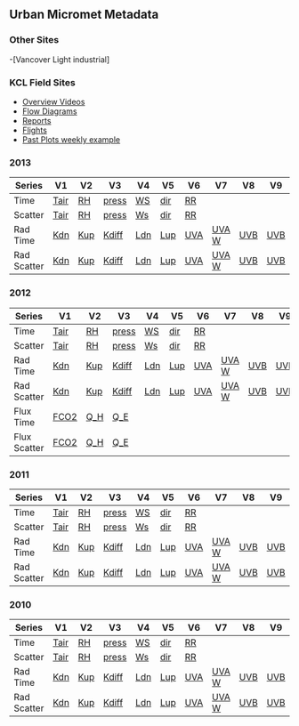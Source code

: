 ## Urban Micromet Metadata

### Other Sites
 -[Vancover Light industrial]


### KCL Field Sites

- [Overview Videos](https://suegrimmond.github.io/Video)
- [Flow Diagrams](https://suegrimmond.github.io/FlowDiagrams.html)
- [Reports](https://suegrimmond.github.io/Reports)
- [Flights](https://suegrimmond.github.io/Flights)
- [Past Plots weekly example](https://suegrimmond.github.io/Past-Plot.html)


### 2013

| Series | V1 | V2 | V3 | V4 | V5 | V6 | V7|V8 |V9|V10|V11 |
|-- |-- |--|-- |-- |-- |-- |--|-- |-- |--|--|
| Time  |[Tair](https://suegrimmond.github.io/images/Annual_Plots/2013/Annual_Report_2013_Tair_TS.png) | [RH](https://suegrimmond.github.io/images/Annual_Plots/2013/Annual_Report_2013_RH_TS.png) | [press](https://suegrimmond.github.io/images/Annual_Plots/2013/Annual_Report_2013_press_TS.png) | [WS](https://suegrimmond.github.io/images/Annual_Plots/2013/Annual_Report_2013_WS_TS.png) | [dir](https://suegrimmond.github.io/images/Annual_Plots/2013/Annual_Report_2013_dir_TS.png) | [RR](https://suegrimmond.github.io/images/Annual_Plots/2013/Annual_Report_2013_RR_TS.png)
Scatter |[Tair](https://suegrimmond.github.io/images/Annual_Plots/2013/Annual_Report_2013_Tair.png) | [RH](https://suegrimmond.github.io/images/Annual_Plots/2013/Annual_Report_2013_RH.png) | [press](https://suegrimmond.github.io/images/Annual_Plots/2013/Annual_Report_2013_press.png) | [Ws](https://suegrimmond.github.io/images/Annual_Plots/2013/Annual_Report_2013_WS.png) | [dir](https://suegrimmond.github.io/images/Annual_Plots/2013/Annual_Report_2013_dir.png) | [RR](https://suegrimmond.github.io/images/Annual_Plots/2013/Annual_Report_2013_RR.png) |
Rad Time | [Kdn](https://suegrimmond.github.io/images/Annual_Plots/2013/Annual_Report_2013_Kdn_TS.png) | [Kup](https://suegrimmond.github.io/images/Annual_Plots/2013/Annual_Report_2013_Kup_TS.png) |[Kdiff](https://suegrimmond.github.io/images/Annual_Plots/2013/Annual_Report_2013_Kdiff_TS.png) |[Ldn](https://suegrimmond.github.io/images/Annual_Plots/2013/Annual_Report_2013_Ldn_TS.png)|[Lup](https://suegrimmond.github.io/images/Annual_Plots/2013/Annual_Report_2013_Lup_TS.png)|[UVA](https://suegrimmond.github.io/images/Annual_Plots/2013/Annual_Report_2013_UVA_umol_TS.png)|[UVA W](https://suegrimmond.github.io/images/Annual_Plots/2013/Annual_Report_2013_UVA_W_TS.png)|[UVB](https://suegrimmond.github.io/images/Annual_Plots/2013/Annual_Report_2013_UVB_umol_TS.png)|[UVB](https://suegrimmond.github.io/images/Annual_Plots/2013/Annual_Report_2013_UVB_W_TS.png)|[PAR umol](https://suegrimmond.github.io/images/Annual_Plots/2013/Annual_Report_2013_PAR_umol_TS.png)|[PAR-W](https://suegrimmond.github.io/images/Annual_Plots/2013/Annual_Report_2013_PAR_W_TS.png)
Rad Scatter | [Kdn](https://suegrimmond.github.io/images/Annual_Plots/2013/Annual_Report_2013_Kdn.png) | [Kup](https://suegrimmond.github.io/images/Annual_Plots/2013/Annual_Report_2013_Kup.png) |[Kdiff](https://suegrimmond.github.io/images/Annual_Plots/2013/Annual_Report_2013_Kdiff.png) |[Ldn](https://suegrimmond.github.io/images/Annual_Plots/2013/Annual_Report_2013_Ldn_TS.png)|[Lup](https://suegrimmond.github.io/images/Annual_Plots/2013/Annual_Report_2013_Lup_TS.png)|[UVA](https://suegrimmond.github.io/images/Annual_Plots/2013/Annual_Report_2013_UVA_umol.png)|[UVA W](https://suegrimmond.github.io/images/Annual_Plots/2013/Annual_Report_2013_UVA_W.png)|[UVB](https://suegrimmond.github.io/images/Annual_Plots/2013/Annual_Report_2013_UVB_umol.png)|[UVB](https://suegrimmond.github.io/images/Annual_Plots/2013/Annual_Report_2013_UVB_W.png)|[PAR umol](https://suegrimmond.github.io/images/Annual_Plots/2013/Annual_Report_2013_PAR_umol.png)|[PAR-W](https://suegrimmond.github.io/images/Annual_Plots/2013/Annual_Report_2013_PAR_W.png)


### 2012

| Series | V1 | V2 | V3 | V4 | V5 | V6 | V7|V8 |V9|V10|V11|
|-- |-- |--|-- |-- |-- |-- |--|-- |-- |--|--|
| Time  |[Tair](https://suegrimmond.github.io/images/Annual_Plots/2012/Annual_Report_2012_Tair_TS.png) | [RH](https://suegrimmond.github.io/images/Annual_Plots/2012/Annual_Report_2012_RH_TS.png) | [press](https://suegrimmond.github.io/images/Annual_Plots/2012/Annual_Report_2012_press_TS.png) | [WS](https://suegrimmond.github.io/images/Annual_Plots/2012/Annual_Report_2012_WS_TS.png) | [dir](https://suegrimmond.github.io/images/Annual_Plots/2012/Annual_Report_2012_dir_TS.png) | [RR](https://suegrimmond.github.io/images/Annual_Plots/2012/Annual_Report_2012_RR_TS.png)
Scatter |[Tair](https://suegrimmond.github.io/images/Annual_Plots/2012/Annual_Report_2012_Tair.png) | [RH](https://suegrimmond.github.io/images/Annual_Plots/2012/Annual_Report_2012_RH.png) | [press](https://suegrimmond.github.io/images/Annual_Plots/2012/Annual_Report_2012_press.png) | [Ws](https://suegrimmond.github.io/images/Annual_Plots/2012/Annual_Report_2012_WS.png) | [dir](https://suegrimmond.github.io/images/Annual_Plots/2012/Annual_Report_2012_dir.png) | [RR](https://suegrimmond.github.io/images/Annual_Plots/2012/Annual_Report_2012_RR.png) |
Rad Time | [Kdn](https://suegrimmond.github.io/images/Annual_Plots/2012/Annual_Report_2012_Kdn_TS.png) | [Kup](https://suegrimmond.github.io/images/Annual_Plots/2012/Annual_Report_2012_Kup_TS.png) |[Kdiff](https://suegrimmond.github.io/images/Annual_Plots/2012/Annual_Report_2012_Kdiff_TS.png) |[Ldn](https://suegrimmond.github.io/images/Annual_Plots/2012/Annual_Report_2012_Ldn_TS.png)|[Lup](https://suegrimmond.github.io/images/Annual_Plots/2012/Annual_Report_2012_Lup_TS.png)|[UVA](https://suegrimmond.github.io/images/Annual_Plots/2012/Annual_Report_2012_UVA_umol_TS.png)|[UVA W](https://suegrimmond.github.io/images/Annual_Plots/2012/Annual_Report_2012_UVA_W_TS.png)|[UVB](https://suegrimmond.github.io/images/Annual_Plots/2012/Annual_Report_2012_UVB_umol_TS.png)|[UVB](https://suegrimmond.github.io/images/Annual_Plots/2012/Annual_Report_2012_UVB_W_TS.png)|[PAR umol](https://suegrimmond.github.io/images/Annual_Plots/2012/Annual_Report_2012_PAR_umol_TS.png)|[PAR-W](https://suegrimmond.github.io/images/Annual_Plots/2012/Annual_Report_2012_PAR_W_TS.png)
Rad Scatter | [Kdn](https://suegrimmond.github.io/images/Annual_Plots/2012/Annual_Report_2012_Kdn.png) | [Kup](https://suegrimmond.github.io/images/Annual_Plots/2012/Annual_Report_2012_Kup.png) |[Kdiff](https://suegrimmond.github.io/images/Annual_Plots/2012/Annual_Report_2012_Kdiff.png) |[Ldn](https://suegrimmond.github.io/images/Annual_Plots/2012/Annual_Report_2012_Ldn_TS.png)|[Lup](https://suegrimmond.github.io/images/Annual_Plots/2012/Annual_Report_2012_Lup_TS.png)|[UVA](https://suegrimmond.github.io/images/Annual_Plots/2012/Annual_Report_2012_UVA_umol.png)|[UVA W](https://suegrimmond.github.io/images/Annual_Plots/2012/Annual_Report_2012_UVA_W.png)|[UVB](https://suegrimmond.github.io/images/Annual_Plots/2012/Annual_Report_2012_UVB_umol.png)|[UVB](https://suegrimmond.github.io/images/Annual_Plots/2012/Annual_Report_2012_UVB_W.png)|[PAR umol](https://suegrimmond.github.io/images/Annual_Plots/2012/Annual_Report_2012_PAR_umol.png)|[PAR-W](https://suegrimmond.github.io/images/Annual_Plots/2012/Annual_Report_2012_PAR_W.png)
Flux Time | [FCO2](https://suegrimmond.github.io/images/Annual_Plots/2012/Annual_Report_2012_F_CO2_TS.png) |[Q_H](https://suegrimmond.github.io/images/Annual_Plots/2012/Annual_Report_2012_Q_H_TS.png) |[Q_E](hhttps://suegrimmond.github.io/images/Annual_Plots/2012/Annual_Report_2012_Q_E_TS.png)
Flux Scatter |[FCO2](https://suegrimmond.github.io/images/Annual_Plots/2012/Annual_Report_2012_F_CO2.png)|[Q_H](https://suegrimmond.github.io/images//Annual_Plots/2012/Annual_Report_2012_Q_H.png) |[Q_E](https://suegrimmond.github.io/images/Annual_Plots/2012/Annual_Report_2012_Q_E.png)



### 2011

| Series | V1 | V2 | V3 | V4 | V5 | V6 | V7|V8 |V9|V10|V11|
|-- |-- |--|-- |-- |-- |-- |--|-- |-- |--|--|
| Time  |[Tair](https://suegrimmond.github.io/images/Annual_Plots/2011/Annual_Report_2011_Tair_TS.png) | [RH](https://suegrimmond.github.io/images/Annual_Plots/2011/Annual_Report_2011_RH_TS.png) | [press](https://suegrimmond.github.io/images/Annual_Plots/2011/Annual_Report_2011_press_TS.png) | [WS](https://suegrimmond.github.io/images/Annual_Plots/2011/Annual_Report_2011_WS_TS.png) | [dir](https://suegrimmond.github.io/images/Annual_Plots/2011/Annual_Report_2011_dir_TS.png) | [RR](https://suegrimmond.github.io/images/Annual_Plots/2011/Annual_Report_2011_RR_TS.png)
Scatter |[Tair](https://suegrimmond.github.io/images/Annual_Plots/2011/Annual_Report_2011_Tair.png) | [RH](https://suegrimmond.github.io/images/Annual_Plots/2011/Annual_Report_2011_RH.png) | [press](https://suegrimmond.github.io/images/Annual_Plots/2011/Annual_Report_2011_press.png) | [Ws](https://suegrimmond.github.io/images/Annual_Plots/2011/Annual_Report_2011_WS.png) | [dir](https://suegrimmond.github.io/images/Annual_Plots/2011/Annual_Report_2011_dir.png) | [RR](https://suegrimmond.github.io/images/Annual_Plots/2011/Annual_Report_2011_RR.png) |
Rad Time | [Kdn](https://suegrimmond.github.io/images/Annual_Plots/2011/Annual_Report_2011_Kdn_TS.png) | [Kup](https://suegrimmond.github.io/images/Annual_Plots/2011/Annual_Report_2011_Kup_TS.png) |[Kdiff](https://suegrimmond.github.io/images/Annual_Plots/2011/Annual_Report_2011_Kdiff_TS.png) |[Ldn](https://suegrimmond.github.io/images/Annual_Plots/2011/Annual_Report_2011_Ldn_TS.png)|[Lup](https://suegrimmond.github.io/images/Annual_Plots/2011/Annual_Report_2011_Lup_TS.png)|[UVA](https://suegrimmond.github.io/images/Annual_Plots/2011/Annual_Report_2011_UVA_umol_TS.png)|[UVA W](https://suegrimmond.github.io/images/Annual_Plots/2011/Annual_Report_2011_UVA_W_TS.png)|[UVB](https://suegrimmond.github.io/images/Annual_Plots/2011/Annual_Report_2011_UVB_umol_TS.png)|[UVB](https://suegrimmond.github.io/images/Annual_Plots/2011/Annual_Report_2011_UVB_W_TS.png)|[PAR umol](https://suegrimmond.github.io/images/Annual_Plots/2011/Annual_Report_2011_PAR_umol_TS.png)|[PAR-W](https://suegrimmond.github.io/images/Annual_Plots/2011/Annual_Report_2011_PAR_W_TS.png)
Rad Scatter | [Kdn](https://suegrimmond.github.io/images/Annual_Plots/2011/Annual_Report_2011_Kdn.png) | [Kup](https://suegrimmond.github.io/images/Annual_Plots/2011/Annual_Report_2011_Kup.png) |[Kdiff](https://suegrimmond.github.io/images/Annual_Plots/2011/Annual_Report_2011_Kdiff.png) |[Ldn](https://suegrimmond.github.io/images/Annual_Plots/2011/Annual_Report_2011_Ldn_TS.png)|[Lup](https://suegrimmond.github.io/images/Annual_Plots/2011/Annual_Report_2011_Lup_TS.png)|[UVA](https://suegrimmond.github.io/images/Annual_Plots/2011/Annual_Report_2011_UVA_umol.png)|[UVA W](https://suegrimmond.github.io/images/Annual_Plots/2011/Annual_Report_2011_UVA_W.png)|[UVB](https://suegrimmond.github.io/images/Annual_Plots/2011/Annual_Report_2011_UVB_umol.png)|[UVB](https://suegrimmond.github.io/images/Annual_Plots/2011/Annual_Report_2011_UVB_W.png)|[PAR umol](https://suegrimmond.github.io/images/Annual_Plots/2011/Annual_Report_2011_PAR_umol.png)|[PAR-W](https://suegrimmond.github.io/images/Annual_Plots/2011/Annual_Report_2011_PAR_W.png)


### 2010

| Series | V1 | V2 | V3 | V4 | V5 | V6 | V7|V8 |V9|V10| V11|
|-- |-- |--|-- |-- |-- |-- |--|-- |-- |--|--|
| Time  |[Tair](https://suegrimmond.github.io/images/Annual_Plots/2010/Annual_Report_2010_Tair_TS.png) | [RH](https://suegrimmond.github.io/images/Annual_Plots/2010/Annual_Report_2010_RH_TS.png) | [press](https://suegrimmond.github.io/images/Annual_Plots/2010/Annual_Report_2010_press_TS.png) | [WS](https://suegrimmond.github.io/images/Annual_Plots/2010/Annual_Report_2010_WS_TS.png) | [dir](https://suegrimmond.github.io/images/Annual_Plots/2010/Annual_Report_2010_dir_TS.png) | [RR](https://suegrimmond.github.io/images/Annual_Plots/2010/Annual_Report_2010_RR_TS.png)
Scatter |[Tair](https://suegrimmond.github.io/images/Annual_Plots/2010/Annual_Report_2010_Tair.png) | [RH](https://suegrimmond.github.io/images/Annual_Plots/2010/Annual_Report_2010_RH.png) | [press](https://suegrimmond.github.io/images/Annual_Plots/2010/Annual_Report_2010_press.png) | [Ws](https://suegrimmond.github.io/images/Annual_Plots/2010/Annual_Report_2010_WS.png) | [dir](https://suegrimmond.github.io/images/Annual_Plots/2010/Annual_Report_2010_dir.png) | [RR](https://suegrimmond.github.io/images/Annual_Plots/2010/Annual_Report_2010_RR.png) |
Rad Time | [Kdn](https://suegrimmond.github.io/images/Annual_Plots/2010/Annual_Report_2010_Kdn_TS.png) | [Kup](https://suegrimmond.github.io/images/Annual_Plots/2010/Annual_Report_2010_Kup_TS.png) |[Kdiff](https://suegrimmond.github.io/images/Annual_Plots/2010/Annual_Report_2010_Kdiff_TS.png) |[Ldn](https://suegrimmond.github.io/images/Annual_Plots/2010/Annual_Report_2010_Ldn_TS.png)|[Lup](https://suegrimmond.github.io/images/Annual_Plots/2010/Annual_Report_2010_Lup_TS.png)|[UVA](https://suegrimmond.github.io/images/Annual_Plots/2010/Annual_Report_2010_UVA_umol_TS.png)|[UVA W](https://suegrimmond.github.io/images/Annual_Plots/2010/Annual_Report_2010_UVA_W_TS.png)|[UVB](https://suegrimmond.github.io/images/Annual_Plots/2010/Annual_Report_2010_UVB_umol_TS.png)|[UVB](https://suegrimmond.github.io/images/Annual_Plots/2010/Annual_Report_2010_UVB_W_TS.png)|[PAR umol](https://suegrimmond.github.io/images/Annual_Plots/2010/Annual_Report_2010_PAR_umol_TS.png)|[PAR-W](https://suegrimmond.github.io/images/Annual_Plots/2010/Annual_Report_2010_PAR_W_TS.png)
Rad Scatter | [Kdn](https://suegrimmond.github.io/images/Annual_Plots/2010/Annual_Report_2010_Kdn.png) | [Kup](https://suegrimmond.github.io/images/Annual_Plots/2010/Annual_Report_2010_Kup.png) |[Kdiff](https://suegrimmond.github.io/images/Annual_Plots/2010/Annual_Report_2010_Kdiff.png) |[Ldn](https://suegrimmond.github.io/images/Annual_Plots/2010/Annual_Report_2010_Ldn_TS.png)|[Lup](https://suegrimmond.github.io/images/Annual_Plots/2010/Annual_Report_2010_Lup_TS.png)|[UVA](https://suegrimmond.github.io/images/Annual_Plots/2010/Annual_Report_2010_UVA_umol.png)|[UVA W](https://suegrimmond.github.io/images/Annual_Plots/2010/Annual_Report_2010_UVA_W.png)|[UVB](https://suegrimmond.github.io/images/Annual_Plots/2010/Annual_Report_2010_UVB_umol.png)|[UVB](https://suegrimmond.github.io/images/Annual_Plots/2010/Annual_Report_2010_UVB_W.png)|[PAR umol](https://suegrimmond.github.io/images/Annual_Plots/2010/Annual_Report_2010_PAR_umol.png)|[PAR-W](https://suegrimmond.github.io/images/Annual_Plots/2010/Annual_Report_2010_PAR_W.png)
